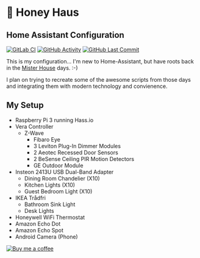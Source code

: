 # :honeybee: Honey Haus

## Home Assistant Configuration

[![GitLab CI][gitlabci-shield]][gitlabci]
[![GitHub Activity][commits-shield]][commits]
[![GitHub Last Commit][last-commit-shield]][commits]

This is my configuration... I'm new to Home-Assistant, but have roots back in
the [Mister House](http://misterhouse.net) days. :-)

I plan on trying to recreate some of the awesome scripts from those days and
integrating them with modern technology and convienence.

## My Setup

- Raspberry Pi 3 running Hass.io
- Vera Controller
  - Z-Wave
    - Fibaro Eye
    - 3 Leviton Plug-In Dimmer Modules
    - 2 Aeotec Recessed Door Sensors
    - 2 BeSense Ceiling PIR Motion Detectors
    - GE Outdoor Module
- Insteon 2413U USB Dual-Band Adapter
  - Dining Room Chandelier (X10)
  - Kitchen Lights (X10)
  - Guest Bedroom Light (X10)
- IKEA Trådfri
  - Bathroom Sink Light
  - Desk Lights
- Honeywell WiFi Thermostat
- Amazon Echo Dot
- Amazon Echo Spot
- Android Camera (Phone)

[![Buy me a coffee][buymeacoffee-shield]][buymeacoffee]

<!-- markdownlint-disable MD013 -->
[gitlabci-shield]: https://gitlab.com/per4merkc/ha-config/badges/master/pipeline.svg
[gitlabci]: https://gitlab.com/per4merkc/ha-config/pipelines
[commits-shield]: https://img.shields.io/github/commit-activity/y/per4merkc/ha-config.svg
[commits]: https://github.com/per4merkc/ha-config/commits/master
[last-commit-shield]: https://img.shields.io/github/last-commit/per4merkc/ha-config.svg
[buymeacoffee-shield]: https://www.buymeacoffee.com/assets/img/guidelines/download-assets-sm-2.svg
[buymeacoffee]: https://www.buymeacoffee.com/per4merkc
<!-- markdownlint-enable MD013 -->
